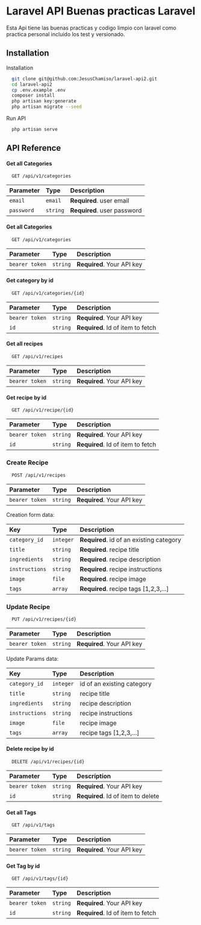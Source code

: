 
# Laravel API Buenas practicas Laravel

Esta Api tiene las buenas practicas y codigo limpio con laravel como practica personal incluido los test y versionado.


## Installation

Installation

```bash
  git clone git@github.com:JesusChamiso/laravel-api2.git
  cd laravel-api2
  cp .env.example .env
  composer install
  php artisan key:generate
  php artisan migrate --seed
```
Run API

```bash
  php artisan serve
```

## API Reference

#### Get all Categories

```http
  GET /api/v1/categories
```

| Parameter      | Type     | Description                 |
| :--------------| :------- | :---------------------------|
| `email`        | `email`  | **Required**. user email    |
| `password`     | `string` | **Required**. user password |

#### Get all Categories

```http
  GET /api/v1/categories
```

| Parameter      | Type     | Description                |
| :--------      | :------- | :------------------------- |
| `bearer token` | `string` | **Required**. Your API key |

#### Get category by id

```http
  GET /api/v1/categories/{id}
```

| Parameter      | Type     | Description                       |
| :--------      | :------- | :-------------------------------- |
| `bearer token` | `string` | **Required**. Your API key        |
| `id`           | `string` | **Required**. Id of item to fetch |

#### Get all recipes

```http
  GET /api/v1/recipes
```

| Parameter      | Type     | Description                |
| :--------      | :------- | :------------------------- |
| `bearer token` | `string` | **Required**. Your API key |

#### Get recipe by id

```http
  GET /api/v1/recipe/{id}
```

| Parameter      | Type     | Description                       |
| :--------      | :------- | :-------------------------------- |
| `bearer token` | `string` | **Required**. Your API key        |
| `id`           | `string` | **Required**. Id of item to fetch |


### Create Recipe
```http
  POST /api/v1/recipes
```
| Parameter      | Type     | Description                |
| :--------      | :------- | :------------------------- |
| `bearer token` | `string` | **Required**. Your API key |
 
Creation form data:

| Key           | Type     | Description                              |
| :--------     | :------- | :----------------------------------------|
| `category_id` | `integer`| **Required**. id of an existing category |
| `title`       | `string` | **Required**. recipe title               |
| `ingredients` | `string` | **Required**. recipe description         |
| `instructions`| `string` | **Required**. recipe instructions        |
| `image`       | `file`   | **Required**. recipe image               |
| `tags`        | `array`  | **Required**. recipe tags [1,2,3,...]    |

### Update Recipe
```http
  PUT /api/v1/recipes/{id}
```
| Parameter      | Type     | Description                |
| :--------      | :------- | :------------------------- |
| `bearer token` | `string` | **Required**. Your API key |
 
Update Params data:

| Key           | Type     | Description                |
| :--------     | :------- | :--------------------------|
| `category_id` | `integer`| id of an existing category |
| `title`       | `string` | recipe title               |
| `ingredients` | `string` | recipe description         |
| `instructions`| `string` | recipe instructions        |
| `image`       | `file`   | recipe image               |
| `tags`        | `array`  | recipe tags [1,2,3,...]    |

#### Delete recipe by id

```http
  DELETE /api/v1/recipes/{id}
```

| Parameter      | Type     | Description                        |
| :--------      | :------- | :----------------------------------|
| `bearer token` | `string` | **Required**. Your API key         |
| `id`           | `string` | **Required**. Id of item to delete |

#### Get all Tags

```http
  GET /api/v1/tags
```

| Parameter      | Type     | Description                |
| :--------      | :------- | :------------------------- |
| `bearer token` | `string` | **Required**. Your API key |

#### Get Tag by id

```http
  GET /api/v1/tags/{id}
```

| Parameter      | Type     | Description                       |
| :--------      | :------- | :-------------------------------- |
| `bearer token` | `string` | **Required**. Your API key        |
| `id`           | `string` | **Required**. Id of item to fetch |